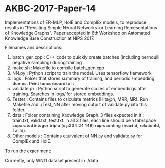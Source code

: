 # AKBC-2017-Paper-14

Implementations of ER-MLP, HolE and ComplEx models, to reproduce results in "Revisiting Simple Neural Networks for Learning Representations of Knowledge Graphs".
Paper accepted in 6th Workshop on Automated Knowledge Base Construction at NIPS 2017.

Filenames and descriptions:

1. batch_gen.cpp : C++ code to quickly create batches (including bernoulli negative sampling) during training  
2. make.sh       : Makefile to compile batch_gen.cpp  
3. NN.py         : Python script to train the model. Uses tensorflow framework  
4. logs          : Folder that stores summary of training, and periodic embedding dumps. Point tensorboard to it  
5. validate.py   : Python script to generate scores of embeddings after training. Searches in logs/ for stored embeddings.  
6. Tester        : Contains files to calculate metrics (Hits@n, MRR, MR). Run Makefile and ./Test_NN after moving output of                        validate.py into this folder.
7. data          : Folder containing Knowledge Graph. 3 files expected in it : train.txt, valid.txt, test.txt. In all 3 files,                    each line should be a tab/space separated integer triple (eg:234 24 148) representing (headId, relationId,                          TailId).
8. Other models  : Contains equivalent of NN.py and validate.py for ComplEx and HolE.

To run the experiment:

Currently, only WN11 dataset present in ./data  









